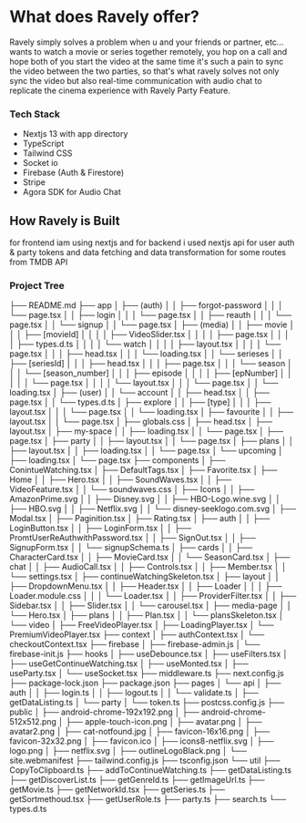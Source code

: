 
# **What does Ravely offer?**
Ravely simply solves a problem when u and your friends or partner, etc...
wants to watch a movie or series together remotely, you hop on a call and hope both of you start the video at the same time it's such a pain to sync the video between the two parties, so that's what ravely solves not only sync the video but also real-time communication with audio chat to replicate the cinema experience with Ravely Party Feature.


### **Tech Stack**
- Nextjs 13 with app directory
- TypeScript
- Tailwind CSS
- Socket io
-  Firebase (Auth & Firestore)
-  Stripe
-  Agora SDK for Audio Chat

## **How Ravely is Built**
for frontend iam using nextjs and for backend i used nextjs api for user auth & party tokens and data fetching and data transformation for some routes  from TMDB API


### **Project Tree** 
├── README.md
├── app
│   ├── (auth)
│   │   ├── forgot-password
│   │   │   └── page.tsx
│   │   ├── login
│   │   │   └── page.tsx
│   │   ├── reauth
│   │   │   └── page.tsx
│   │   └── signup
│   │       └── page.tsx
│   ├── (media)
│   │   ├── movie
│   │   │   ├── [movieId]
│   │   │   │   ├── VideoSlider.tsx
│   │   │   │   ├── page.tsx
│   │   │   │   ├── types.d.ts
│   │   │   │   └── watch
│   │   │   │       ├── layout.tsx
│   │   │   │       └── page.tsx
│   │   │   ├── head.tsx
│   │   │   └── loading.tsx
│   │   └── serieses
│   │       ├── [seriesId]
│   │       │   ├── head.tsx
│   │       │   ├── page.tsx
│   │       │   └── season
│   │       │       └── [season_number]
│   │       │           ├── episode
│   │       │           │   ├── [epNumber]
│   │       │           │   │   └── page.tsx
│   │       │           │   └── layout.tsx
│   │       │           └── page.tsx
│   │       └── loading.tsx
│   ├── (user)
│   │   └── account
│   │       ├── head.tsx
│   │       ├── page.tsx
│   │       └── types.d.ts
│   ├── explore
│   │   ├── [type]
│   │   │   ├── layout.tsx
│   │   │   └── page.tsx
│   │   └── loading.tsx
│   ├── favourite
│   │   ├── layout.tsx
│   │   └── page.tsx
│   ├── globals.css
│   ├── head.tsx
│   ├── layout.tsx
│   ├── my-space
│   │   ├── loading.tsx
│   │   └── page.tsx
│   ├── page.tsx
│   ├── party
│   │   ├── layout.tsx
│   │   └── page.tsx
│   ├── plans
│   │   ├── layout.tsx
│   │   ├── loading.tsx
│   │   └── page.tsx
│   └── upcoming
│       ├── loading.tsx
│       └── page.tsx
├── components
│   ├── ConintueWatching.tsx
│   ├── DefaultTags.tsx
│   ├── Favorite.tsx
│   ├── Home
│   │   ├── Hero.tsx
│   │   ├── SoundWaves.tsx
│   │   ├── VideoFeature.tsx
│   │   └── soundwaves.css
│   ├── Icons
│   │   ├── AmazonPrime.svg
│   │   ├── Disney.svg
│   │   ├── HBO-Logo.wine.svg
│   │   ├── HBO.svg
│   │   ├── Netflix.svg
│   │   └── disney-seeklogo.com.svg
│   ├── Modal.tsx
│   ├── Paginition.tsx
│   ├── Rating.tsx
│   ├── auth
│   │   ├── LoginButton.tsx
│   │   ├── LoginForm.tsx
│   │   ├── PromtUserReAuthwithPassword.tsx
│   │   ├── SignOut.tsx
│   │   ├── SignupForm.tsx
│   │   └── signupSchema.ts
│   ├── cards
│   │   ├── CharacterCard.tsx
│   │   ├── MovieCard.tsx
│   │   └── SeasonCard.tsx
│   ├── chat
│   │   ├── AudioCall.tsx
│   │   ├── Controls.tsx
│   │   ├── Member.tsx
│   │   └── settings.tsx
│   ├── continueWatchingSkeleton.tsx
│   ├── layout
│   │   ├── DropdownMenu.tsx
│   │   ├── Header.tsx
│   │   ├── Loader
│   │   │   ├── Loader.module.css
│   │   │   └── Loader.tsx
│   │   ├── ProviderFilter.tsx
│   │   ├── Sidebar.tsx
│   │   ├── Slider.tsx
│   │   └── carousel.tsx
│   ├── media-page
│   │   └── Hero.tsx
│   ├── plans
│   │   ├── Plan.tsx
│   │   └── plansSkeleton.tsx
│   └── video
│       ├── FreeVideoPlayer.tsx
│       ├── LoadingPlayer.tsx
│       └── PremiumVideoPlayer.tsx
├── context
│   ├── authContext.tsx
│   └── checkoutContext.tsx
├── firebase
│   ├── firebase-admin.js
│   └── firebase-init.js
├── hooks
│   ├── useDebounce.tsx
│   ├── useFilters.tsx
│   ├── useGetContinueWatching.tsx
│   ├── useMonted.tsx
│   ├── useParty.tsx
│   └── useSocket.tsx
├── middleware.ts
├── next.config.js
├── package-lock.json
├── package.json
├── pages
│   └── api
│       ├── auth
│       │   ├── login.ts
│       │   ├── logout.ts
│       │   └── validate.ts
│       ├── getDataListing.ts
│       └── party
│           └── token.ts
├── postcss.config.js
├── public
│   ├── android-chrome-192x192.png
│   ├── android-chrome-512x512.png
│   ├── apple-touch-icon.png
│   ├── avatar.png
│   ├── avatar2.png
│   ├── cat-notfound.jpg
│   ├── favicon-16x16.png
│   ├── favicon-32x32.png
│   ├── favicon.ico
│   ├── icons8-netflix.svg
│   ├── logo.png
│   ├── netflix.svg
│   ├── outlineLogoBlack.png
│   └── site.webmanifest
├── tailwind.config.js
├── tsconfig.json
└── util
    ├── CopyToClipboard.ts
    ├── addToContinueWatching.ts
    ├── getDataListing.ts
    ├── getDiscoverList.ts
    ├── getGenreId.ts
    ├── getImageUrl.ts
    ├── getMovie.ts
    ├── getNetworkId.tsx
    ├── getSeries.ts
    ├── getSortmethoud.tsx
    ├── getUserRole.ts
    ├── party.ts
    ├── search.ts
    └── types.d.ts
